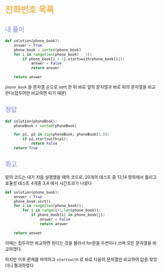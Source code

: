 # <span style="color: #f0b752">전화번호 목록</span>

## <span style="color: #a6acec">내 풀이</span>

```python
def solution(phone_book):
    answer = True
    phone_book = sorted(phone_book)
    for i in range(len(phone_book) - 1):
        if phone_book[i + 1].startswith(phone_book[i]):
            answer = False
            return answer
            
    return answer
```

`phone_book` 을 문자열 순으로 sort 한 뒤 바로 앞의 문자열과 바로 뒤의 문자열을 비교한다(접두어만 비교하면 되기 때문)



## <span style="color: #a6acec">정답</span>

```python
def solution(phoneBook):
    phoneBook = sorted(phoneBook)

    for p1, p2 in zip(phoneBook, phoneBook[1:]):
        if p2.startswith(p1):
            return False
    return True
```





## <span style="color: #a6acec">회고</span>

밑의 코드는 내가 처음 실행했을 때의 코드로, 20개의 테스트 중 13,14 항목에서 틀리고 효율성 테스트 4개중 3,4 에서 시간초과가 나왔다

```python
def solution(phone_book):
    answer = True
    phone_book.sort()
    for i in range(len(phone_book)):
        for j in range(i+1,len(phone_book)):
            if phone_book[i] in phone_book[j]:
                answer = False
                return answer
            
    return answer
```

이때는 접두어만 비교하면 된다는 것을 몰라서 for문을 두번이나 쓰며 모든 문자열을 비교하였다. 

하지만 이후 문제를 파악하고 `startswith` 로 바로 다음의 문자열만 비교하여 답을 찾았더니 통과하였다